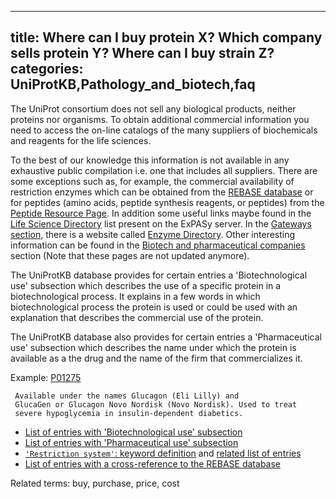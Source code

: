 
---
title: Where can I buy protein X? Which company sells protein Y? Where can I buy strain Z?
categories: UniProtKB,Pathology_and_biotech,faq
---

The UniProt consortium does not sell any biological products, neither proteins nor organisms. To obtain additional commercial information you need to access the on-line catalogs of the many suppliers of biochemicals and reagents for the life sciences.

To the best of our knowledge this information is not available in any exhaustive public compilation i.e. one that includes all suppliers. There are some exceptions such as, for example, the commercial availability of restriction enzymes which can be obtained from the [REBASE database](http://rebase.neb.com/rebase/rebase.html) or for peptides (amino acids, peptide synthesis reagents, or peptides) from the [Peptide Resource Page](http://www.peptideresource.com/). In addition some useful links maybe found in the [Life Science Directory](http://www.expasy.org/links.html) list present on the ExPASy server. In the [Gateways section](http://www.expasy.org/links.html#Gateways), there is a website called [Enzyme Directory](http://www.enzymedirectory.com/). Other interesting information can be found in the [Biotech and pharmaceutical companies](http://www.expasy.org/links.html#Biotech) section (Note that these pages are not updated anymore).

The UniProtKB database provides for certain entries a 'Biotechnological use' subsection which describes the use of a specific protein in a biotechnological process. It explains in a few words in which biotechnological process the protein is used or could be used with an explanation that describes the commercial use of the protein.

The UniProtKB database also provides for certain entries a 'Pharmaceutical use' subsection which describes the name under which the protein is available as a the drug and the name of the firm that commercializes it.

Example: [P01275](http://www.uniprot.org/uniprot/P01275#pathology_and_biotech)

     Available under the names Glucagon (Eli Lilly) and
     GlucaGen or Glucagon Novo Nordisk (Novo Nordisk). Used to treat
     severe hypoglycemia in insulin-dependent diabetics.
    

*   [List of entries with 'Biotechnological use' subsection](http://www.uniprot.org/uniprot/?query=annotation%3A%28type%3Abiotechnology%29)
*   [List of entries with 'Pharmaceutical use' subsection](http://www.uniprot.org/uniprot/?query=annotation%3A%28type%3Apharmaceutical%29)
*   [`'Restriction system'`: keyword definition](http://www.uniprot.org/keywords/680) and [related list of entries](http://www.uniprot.org/uniprot/?query=keyword:680)
*   [List of entries with a cross-reference to the REBASE database](http://www.uniprot.org/uniprot/?query=database%3Arebase)

Related terms: buy, purchase, price, cost
        
